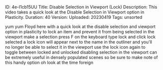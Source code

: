 ID: 4e-I1cb15UU
Title: Disable Selection in Viewport (Lock)
Description: This video takes a quick look at the Disable Selection in Viewport option in Plasticity.
Duration: 40
Version: 
Uploaded: 20230419
Tags: unsorted

yum yum Floyd here with a quick look at
the disable selection and viewport
option in plasticity to lock an item and
prevent it from being selected in the
viewport make a selection press F on the
keyboard type lock and click lock
selected a lock icon will appear next to
the name in the outliner and you'll no
longer be able to select it in the
viewport use the lock icon again to
toggle between locked and unlocked
disabling selection in the viewport can
be extremely useful in densely populated
scenes so be sure to make note of this
handy option oh look at the time
foreign
